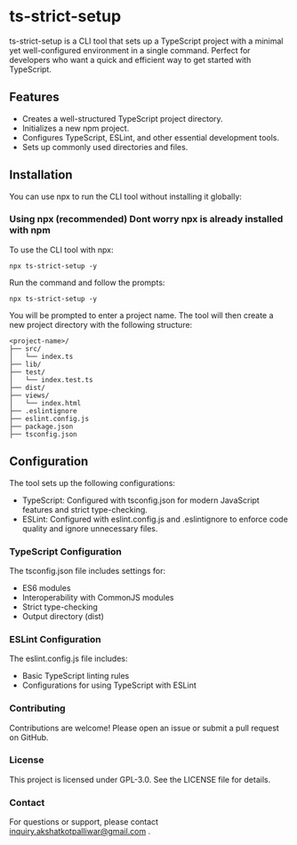 # ts-strict-setup

ts-strict-setup is a CLI tool that sets up a TypeScript project with a minimal yet well-configured environment in a single command.
Perfect for developers who want a quick and efficient way to get started with TypeScript.

## Features
 
 - Creates a well-structured TypeScript project directory.
 - Initializes a new npm project.
 - Configures TypeScript, ESLint, and other essential development tools.
 - Sets up commonly used directories and files.

## Installation

 You can use npx to run the CLI tool without installing it globally:

### Using npx (recommended) Dont worry npx is already installed with npm

To use the CLI tool with npx:

`npx ts-strict-setup -y `

Run the command and follow the prompts:

`npx ts-strict-setup -y`

You will be prompted to enter a project name. The tool will then create a new project directory with the following structure:

```
<project-name>/
├── src/
│   └── index.ts
├── lib/
├── test/
│   └── index.test.ts
├── dist/
├── views/
│   └── index.html
├── .eslintignore
├── eslint.config.js
├── package.json
├── tsconfig.json

```

## Configuration

The tool sets up the following configurations:

 - TypeScript: Configured with tsconfig.json for modern JavaScript features and strict type-checking.
 - ESLint: Configured with eslint.config.js and .eslintignore to enforce code quality and ignore unnecessary files.

### TypeScript Configuration

The tsconfig.json file includes settings for:

 - ES6 modules
 - Interoperability with CommonJS modules
 - Strict type-checking
 - Output directory (dist)

### ESLint Configuration

The eslint.config.js file includes:

 - Basic TypeScript linting rules
 - Configurations for using TypeScript with ESLint

### Contributing

Contributions are welcome! Please open an issue or submit a pull request on GitHub.

### License

This project is licensed under GPL-3.0. See the LICENSE file for details.

### Contact

For questions or support, please contact inquiry.akshatkotpalliwar@gmail.com .

